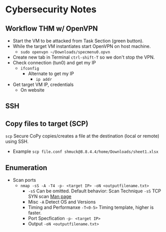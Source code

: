 # Cybersecurity Notes

## Workflow THM w/ OpenVPN

- Start the VM to be attacked from Task Section (green button).
- While the target VM instantiates start OpenVPN on host machine.
  - `sudo openvpn ~/Downloads/specmenu0.opvn`
- Create new tab in Terminal `ctrl-shift-T` so we don't stop the VPN.
- Check connection (tun0) and get my IP
  - `ifconfig`
    - Alternate to get my IP
      - `ip addr`
- Get target VM IP, credentials
  - On website

## SSH

## Copy files to target (SCP)

`scp` Secure CoPy copies/creates a file at the destination (local or remote) using SSH.
- Example `scp file.conf shmuck@8.8.4.4/home/Downloads/sheet1.xlsx`


## Enumeration

- Scan ports
  - `nmap -sS -A -T4 -p- <target IP> -oN <outputfilename.txt>`
    - `-sS` Can be omitted. Default behavior: Scan Technique `-sS` TCP SYN scan [Man page](https://nmap.org/book/synscan.html)
    - Misc `-A` Detect OS and Versions
    - Timing and Performanxe `-T<0-5>` Timing template, higher is faster.
    - Port Specfication `-p- <target IP>`
    - Output `-oN <outputfilename.txt>`
